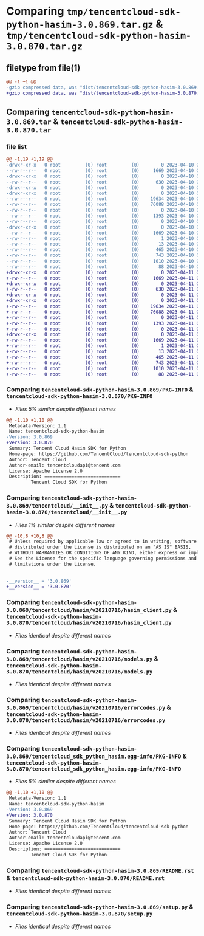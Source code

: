 # Comparing `tmp/tencentcloud-sdk-python-hasim-3.0.869.tar.gz` & `tmp/tencentcloud-sdk-python-hasim-3.0.870.tar.gz`

## filetype from file(1)

```diff
@@ -1 +1 @@
-gzip compressed data, was "dist/tencentcloud-sdk-python-hasim-3.0.869.tar", last modified: Mon Apr 10 03:06:41 2023, max compression
+gzip compressed data, was "dist/tencentcloud-sdk-python-hasim-3.0.870.tar", last modified: Tue Apr 11 03:40:01 2023, max compression
```

## Comparing `tencentcloud-sdk-python-hasim-3.0.869.tar` & `tencentcloud-sdk-python-hasim-3.0.870.tar`

### file list

```diff
@@ -1,19 +1,19 @@
-drwxr-xr-x   0 root         (0) root         (0)        0 2023-04-10 03:06:41.000000 tencentcloud-sdk-python-hasim-3.0.869/
--rw-r--r--   0 root         (0) root         (0)     1669 2023-04-10 03:06:41.000000 tencentcloud-sdk-python-hasim-3.0.869/PKG-INFO
-drwxr-xr-x   0 root         (0) root         (0)        0 2023-04-10 03:06:41.000000 tencentcloud-sdk-python-hasim-3.0.869/tencentcloud/
--rw-r--r--   0 root         (0) root         (0)      630 2023-04-10 03:06:40.000000 tencentcloud-sdk-python-hasim-3.0.869/tencentcloud/__init__.py
-drwxr-xr-x   0 root         (0) root         (0)        0 2023-04-10 03:06:41.000000 tencentcloud-sdk-python-hasim-3.0.869/tencentcloud/hasim/
-drwxr-xr-x   0 root         (0) root         (0)        0 2023-04-10 03:06:41.000000 tencentcloud-sdk-python-hasim-3.0.869/tencentcloud/hasim/v20210716/
--rw-r--r--   0 root         (0) root         (0)    19634 2023-04-10 03:06:40.000000 tencentcloud-sdk-python-hasim-3.0.869/tencentcloud/hasim/v20210716/hasim_client.py
--rw-r--r--   0 root         (0) root         (0)    76088 2023-04-10 03:06:40.000000 tencentcloud-sdk-python-hasim-3.0.869/tencentcloud/hasim/v20210716/models.py
--rw-r--r--   0 root         (0) root         (0)        0 2023-04-10 03:06:40.000000 tencentcloud-sdk-python-hasim-3.0.869/tencentcloud/hasim/v20210716/__init__.py
--rw-r--r--   0 root         (0) root         (0)     1393 2023-04-10 03:06:40.000000 tencentcloud-sdk-python-hasim-3.0.869/tencentcloud/hasim/v20210716/errorcodes.py
--rw-r--r--   0 root         (0) root         (0)        0 2023-04-10 03:06:40.000000 tencentcloud-sdk-python-hasim-3.0.869/tencentcloud/hasim/__init__.py
-drwxr-xr-x   0 root         (0) root         (0)        0 2023-04-10 03:06:41.000000 tencentcloud-sdk-python-hasim-3.0.869/tencentcloud_sdk_python_hasim.egg-info/
--rw-r--r--   0 root         (0) root         (0)     1669 2023-04-10 03:06:41.000000 tencentcloud-sdk-python-hasim-3.0.869/tencentcloud_sdk_python_hasim.egg-info/PKG-INFO
--rw-r--r--   0 root         (0) root         (0)        1 2023-04-10 03:06:41.000000 tencentcloud-sdk-python-hasim-3.0.869/tencentcloud_sdk_python_hasim.egg-info/dependency_links.txt
--rw-r--r--   0 root         (0) root         (0)       13 2023-04-10 03:06:41.000000 tencentcloud-sdk-python-hasim-3.0.869/tencentcloud_sdk_python_hasim.egg-info/top_level.txt
--rw-r--r--   0 root         (0) root         (0)      465 2023-04-10 03:06:41.000000 tencentcloud-sdk-python-hasim-3.0.869/tencentcloud_sdk_python_hasim.egg-info/SOURCES.txt
--rw-r--r--   0 root         (0) root         (0)      743 2023-04-10 03:06:40.000000 tencentcloud-sdk-python-hasim-3.0.869/README.rst
--rw-r--r--   0 root         (0) root         (0)     1010 2023-04-10 03:06:40.000000 tencentcloud-sdk-python-hasim-3.0.869/setup.py
--rw-r--r--   0 root         (0) root         (0)       88 2023-04-10 03:06:41.000000 tencentcloud-sdk-python-hasim-3.0.869/setup.cfg
+drwxr-xr-x   0 root         (0) root         (0)        0 2023-04-11 03:40:01.000000 tencentcloud-sdk-python-hasim-3.0.870/
+-rw-r--r--   0 root         (0) root         (0)     1669 2023-04-11 03:40:01.000000 tencentcloud-sdk-python-hasim-3.0.870/PKG-INFO
+drwxr-xr-x   0 root         (0) root         (0)        0 2023-04-11 03:40:01.000000 tencentcloud-sdk-python-hasim-3.0.870/tencentcloud/
+-rw-r--r--   0 root         (0) root         (0)      630 2023-04-11 03:40:01.000000 tencentcloud-sdk-python-hasim-3.0.870/tencentcloud/__init__.py
+drwxr-xr-x   0 root         (0) root         (0)        0 2023-04-11 03:40:01.000000 tencentcloud-sdk-python-hasim-3.0.870/tencentcloud/hasim/
+drwxr-xr-x   0 root         (0) root         (0)        0 2023-04-11 03:40:01.000000 tencentcloud-sdk-python-hasim-3.0.870/tencentcloud/hasim/v20210716/
+-rw-r--r--   0 root         (0) root         (0)    19634 2023-04-11 03:40:01.000000 tencentcloud-sdk-python-hasim-3.0.870/tencentcloud/hasim/v20210716/hasim_client.py
+-rw-r--r--   0 root         (0) root         (0)    76088 2023-04-11 03:40:01.000000 tencentcloud-sdk-python-hasim-3.0.870/tencentcloud/hasim/v20210716/models.py
+-rw-r--r--   0 root         (0) root         (0)        0 2023-04-11 03:40:01.000000 tencentcloud-sdk-python-hasim-3.0.870/tencentcloud/hasim/v20210716/__init__.py
+-rw-r--r--   0 root         (0) root         (0)     1393 2023-04-11 03:40:01.000000 tencentcloud-sdk-python-hasim-3.0.870/tencentcloud/hasim/v20210716/errorcodes.py
+-rw-r--r--   0 root         (0) root         (0)        0 2023-04-11 03:40:01.000000 tencentcloud-sdk-python-hasim-3.0.870/tencentcloud/hasim/__init__.py
+drwxr-xr-x   0 root         (0) root         (0)        0 2023-04-11 03:40:01.000000 tencentcloud-sdk-python-hasim-3.0.870/tencentcloud_sdk_python_hasim.egg-info/
+-rw-r--r--   0 root         (0) root         (0)     1669 2023-04-11 03:40:01.000000 tencentcloud-sdk-python-hasim-3.0.870/tencentcloud_sdk_python_hasim.egg-info/PKG-INFO
+-rw-r--r--   0 root         (0) root         (0)        1 2023-04-11 03:40:01.000000 tencentcloud-sdk-python-hasim-3.0.870/tencentcloud_sdk_python_hasim.egg-info/dependency_links.txt
+-rw-r--r--   0 root         (0) root         (0)       13 2023-04-11 03:40:01.000000 tencentcloud-sdk-python-hasim-3.0.870/tencentcloud_sdk_python_hasim.egg-info/top_level.txt
+-rw-r--r--   0 root         (0) root         (0)      465 2023-04-11 03:40:01.000000 tencentcloud-sdk-python-hasim-3.0.870/tencentcloud_sdk_python_hasim.egg-info/SOURCES.txt
+-rw-r--r--   0 root         (0) root         (0)      743 2023-04-11 03:40:01.000000 tencentcloud-sdk-python-hasim-3.0.870/README.rst
+-rw-r--r--   0 root         (0) root         (0)     1010 2023-04-11 03:40:01.000000 tencentcloud-sdk-python-hasim-3.0.870/setup.py
+-rw-r--r--   0 root         (0) root         (0)       88 2023-04-11 03:40:01.000000 tencentcloud-sdk-python-hasim-3.0.870/setup.cfg
```

### Comparing `tencentcloud-sdk-python-hasim-3.0.869/PKG-INFO` & `tencentcloud-sdk-python-hasim-3.0.870/PKG-INFO`

 * *Files 5% similar despite different names*

```diff
@@ -1,10 +1,10 @@
 Metadata-Version: 1.1
 Name: tencentcloud-sdk-python-hasim
-Version: 3.0.869
+Version: 3.0.870
 Summary: Tencent Cloud Hasim SDK for Python
 Home-page: https://github.com/TencentCloud/tencentcloud-sdk-python
 Author: Tencent Cloud
 Author-email: tencentcloudapi@tencent.com
 License: Apache License 2.0
 Description: ============================
         Tencent Cloud SDK for Python
```

### Comparing `tencentcloud-sdk-python-hasim-3.0.869/tencentcloud/__init__.py` & `tencentcloud-sdk-python-hasim-3.0.870/tencentcloud/__init__.py`

 * *Files 1% similar despite different names*

```diff
@@ -10,8 +10,8 @@
 # Unless required by applicable law or agreed to in writing, software
 # distributed under the License is distributed on an "AS IS" BASIS,
 # WITHOUT WARRANTIES OR CONDITIONS OF ANY KIND, either express or implied.
 # See the License for the specific language governing permissions and
 # limitations under the License.
 
 
-__version__ = '3.0.869'
+__version__ = '3.0.870'
```

### Comparing `tencentcloud-sdk-python-hasim-3.0.869/tencentcloud/hasim/v20210716/hasim_client.py` & `tencentcloud-sdk-python-hasim-3.0.870/tencentcloud/hasim/v20210716/hasim_client.py`

 * *Files identical despite different names*

### Comparing `tencentcloud-sdk-python-hasim-3.0.869/tencentcloud/hasim/v20210716/models.py` & `tencentcloud-sdk-python-hasim-3.0.870/tencentcloud/hasim/v20210716/models.py`

 * *Files identical despite different names*

### Comparing `tencentcloud-sdk-python-hasim-3.0.869/tencentcloud/hasim/v20210716/errorcodes.py` & `tencentcloud-sdk-python-hasim-3.0.870/tencentcloud/hasim/v20210716/errorcodes.py`

 * *Files identical despite different names*

### Comparing `tencentcloud-sdk-python-hasim-3.0.869/tencentcloud_sdk_python_hasim.egg-info/PKG-INFO` & `tencentcloud-sdk-python-hasim-3.0.870/tencentcloud_sdk_python_hasim.egg-info/PKG-INFO`

 * *Files 5% similar despite different names*

```diff
@@ -1,10 +1,10 @@
 Metadata-Version: 1.1
 Name: tencentcloud-sdk-python-hasim
-Version: 3.0.869
+Version: 3.0.870
 Summary: Tencent Cloud Hasim SDK for Python
 Home-page: https://github.com/TencentCloud/tencentcloud-sdk-python
 Author: Tencent Cloud
 Author-email: tencentcloudapi@tencent.com
 License: Apache License 2.0
 Description: ============================
         Tencent Cloud SDK for Python
```

### Comparing `tencentcloud-sdk-python-hasim-3.0.869/README.rst` & `tencentcloud-sdk-python-hasim-3.0.870/README.rst`

 * *Files identical despite different names*

### Comparing `tencentcloud-sdk-python-hasim-3.0.869/setup.py` & `tencentcloud-sdk-python-hasim-3.0.870/setup.py`

 * *Files identical despite different names*

